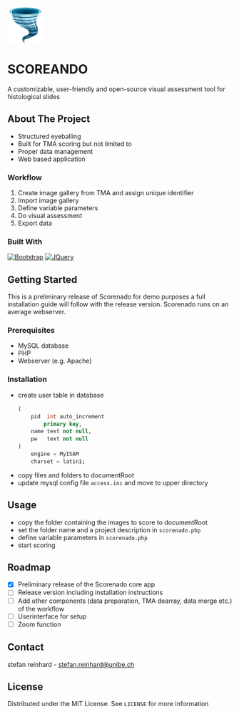 <div align="left">
  <a href="https://github.com/digitalpathologybern/scorenado">
	<img src="./images/scorenado.png" alt="Logo" height="80">
  </a>
</div>

# SCOREANDO
A customizable, user-friendly and open-source visual assessment tool for histological slides

## About The Project
- Structured eyeballing
- Built for TMA scoring but not limited to
- Proper data management
- Web based application

### Workflow

1) Create image gallery from TMA and assign unique identifier
2) Import image gallery
3) Define variable parameters
4) Do visual assessment
5) Export data

### Built With
[![Bootstrap][Bootstrap.com]][Bootstrap-url]
[![JQuery][JQuery.com]][JQuery-url]


## Getting Started
This is a preliminary release of Scorenado for demo purposes a full installation guide will follow with the release version.
Scorenado runs on an average webserver.

### Prerequisites
- MySQL database
- PHP
- Webserver (e.g. Apache)
  
### Installation
 - create user table in database
 	```sql
 	(
	 	pid  int auto_increment
		 	primary key,
	 	name text not null,
	 	pw   text not null
 	)
	 	engine = MyISAM
	 	charset = latin1;
 	```
 - copy files and folders to documentRoot
 - update mysql config file `access.inc` and move to upper directory

## Usage

- copy the folder containing the images to score to documentRoot
- set the folder name and a project description in `scorenado.php` 
- define variable parameters in `scorenado.php`
- start scoring
 
## Roadmap

- [x] Preliminary release of the Scorenado core app
- [ ] Release version including installation instructions
- [ ] Add other components (data preparation, TMA dearray, data merge etc.) of the workflow
- [ ] Userinterface for setup
- [ ] Zoom function

## Contact
	
stefan reinhard - stefan.reinhard@unibe.ch

## License

Distributed under the MIT License. See `LICENSE` for more information

<!-- MARKDOWN LINKS & IMAGES -->
<!-- https://www.markdownguide.org/basic-syntax/#reference-style-links -->
[Bootstrap.com]: https://img.shields.io/badge/Bootstrap-563D7C?style=for-the-badge&logo=bootstrap&logoColor=white
[Bootstrap-url]: https://getbootstrap.com
[JQuery.com]: https://img.shields.io/badge/jQuery-0769AD?style=for-the-badge&logo=jquery&logoColor=white
[JQuery-url]: https://jquery.com
